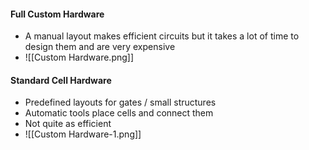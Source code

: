 #### Full Custom Hardware
- A manual layout makes efficient circuits but it takes a lot of time to design them and are very expensive
- ![[Custom Hardware.png]]

#### Standard Cell Hardware
- Predefined layouts for gates / small structures
- Automatic tools place cells and connect them
- Not quite as efficient
- ![[Custom Hardware-1.png]]